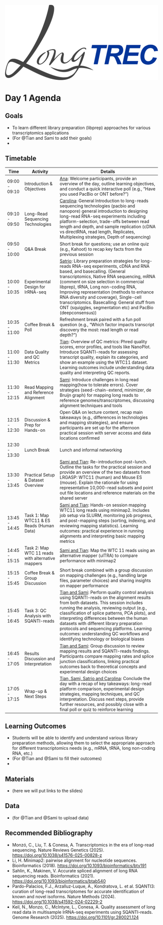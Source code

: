 ![LongTREC Logo](../assets/logos/LongTREC_logo_FINAL.png)

# Day 1 Agenda

## Goals
* To learn different library preparation (libprep) approaches for various transcriptomics applications
* (For @Tian and Sami to add their goals)
*


## Timetable
| Time          | Activity                | Details                                                                                                                                       |
| --------------------- | --------------------------------- | ----------------------------------------------------------------------------------------------------------------------------------------------------------------- |
| 09:00 - 09:10 | Introduction & Objectives         | <u>Ana</u>: Welcome participants, provide an overview of the day, outline learning objectives, and conduct a quick interactive poll (e.g., “Have you used PacBio or ONT before?”)                                                                                                     |
| 09:10 - 09:50 | Long-Read Sequencing Technologies                   | <u>Carolina</u>: General Introduction to long-reads sequencing technologies (pacbio and nanopore) general introduction to designing long-read RNA-seq experiments including platform-selection, trade-offs between read length and depth, and sample replication (cDNA vs directRNA, read length, Replicates, Multiplexing strategies, Depth of sequencing)                                                                                                                |
| 09:50 - 10:00 | Q&A Break                 | Short break for questions; use an online quiz (e.g., Kahoot) to recap key facts from the previous session                                                                                           |
| 10:00 - 10:35 | Experimental Design for lrRNA-seq                      | <u>Satrio</u>: Library preparation strategies for long-reads RNA-seq experiments, cDNA and RNA based, and basecalling. (General transcriptomics, Native RNA sequencing, mRNA (comment on size selection in commercial libprep), tRNA, Long non-coding RNA, Improving representation (methods to enhance RNA diversity and coverage), Single-cell transcriptomics. Basecalling: General stuff from ONT (squiggles, segmentation etc) and PacBio (deepconsensus))                                                                                                                                                                   |
| 10:35 - 11:00 | Coffee Break & Poll                    | Refreshment break paired with a fun poll question (e.g., “Which factor impacts transcript discovery the most: read length or read depth?”)                                                                                           |
| 11:00 - 11:30 | Data Quality and QC Metrics                  | <u>Tian</u>: Overview of QC metrics: Phred quality scores, error profiles, and tools like NanoPlot. Introduce SQANTI-reads for assessing transcript quality, explain its categories, and show an example using the WTC11 dataset. Learning outcomes include understanding data quality and interpreting QC reports.                                                                      |
| 11:30 - 12:15 | Read Mapping and Reference Alignment                  | <u>Sami</u>: Introduce challenges in long read mapping(how to tolerate errors). Cover strategies (seed-chain-extend, minimizer, de Bruijn graph) for mapping long reads to reference genomes/transcriptomes, discussing alignment techniques and tools                                                                                                                                                                    |
| 12:15 - 12:30 | Discussion & Prep for Hands-on      | Open Q&A on lecture content, recap main takeaways (e.g., differences in technologies and mapping strategies), and ensure participants are set up for the afternoon practical session with server access and data locations confirmed |
| 12:30 - 13:30 | Lunch Break | Lunch and informal networking                                                                                                       |
| 13:30 - 13:45 | Practical Setup & Dataset Overview | <u>Sami and Tian</u>: Re-introduction post-lunch. Outline the tasks for the practical session and provide an overview of the two datasets from LRGASP: WTC11 (human) and Mouse ES (mouse). Explain the rationale for using representative 10,000-read subsets and point out file locations and reference materials on the shared server                                                                                                                     |
| 13:45 - 14:45 | Task 1: Map WTC11 & ES Reads (Human Data)                      |<u>Sami and Tian</u>: Hands-on session mapping WTC11 long reads using minimap2. Includes job setup via SLURM, monitoring job progress, and post-mapping steps (sorting, indexing, and reviewing mapping statistics). Learning outcomes: practical experience in running alignments and interpreting basic mapping metrics                                                                                                                                                                   |
| 14:45 - 15:15 | Task 2: Map WTC 11 reads with alternative mappers      | <u>Sami and Tian</u>: Map the WTC 11 reads using an alternative mapper (ulTRA) to compare performance with minimap2        |
| 15:15 - 15:45 | Coffee Break & Group Discussion    | Short break combined with a group discussion on mapping challenges (e.g., handling large files, parameter choices) and sharing insights on mapper performance |
| 15:45 - 16:45 | Task 3: QC Analysis with SQANTI-reads                           | <u>Tian and Sami</u>: Perform quality control analysis using SQANTI-reads on the alignment results from both datasets. This session includes running the analysis, reviewing output (e.g., classification of splice patterns, PCA plots), and interpreting differences between the human datasets with different library preparation protocols and sequencing platforms. Learning outcomes: understanding QC workflows and identifying technology or biological biases                                                                                                                                                         |
| 16:45 - 17:05 | Results Discussion and Interpretation                           | <u>Tian and Sami</u>: Group discussion to review mapping results and SQANTI-reads findings. Participants compare mapping rates and splice junction classifications, linking practical outcomes back to theoretical concepts and experimental design choices                                                                                                                                                         |
| 17:05 - 17:15 | Wrap-up & Next Steps                           | <u>Tian, Sami, Satrio and Carolina</u>: Conclude the day with a recap of key takeaways: long-read platform comparison, experimental design strategies, mapping techniques, and QC interpretation. Discuss next steps, provide further resources, and possibly close with a final poll or quiz to reinforce learning                                                                                                                                                         |



## Learning Outcomes
* Students will be able to identify and understand various library preparation methods, allowing them to select the appropriate approach for different transcriptomics needs (e.g., mRNA, tRNA, long non-coding RNA, etc.)
* (For @Tian and @Sami to fill their outcomes)
* 


## Materials
* (here we will put links to the slides)


## Data
* (for @Tian and @Sami to upload data)


## Recommended Bibliography
* Monzó, C., Liu, T. & Conesa, A. Transcriptomics in the era of long-read sequencing. Nature Reviews Genetics (2025). https://doi.org/10.1038/s41576-025-00828-z
* Li, H. Minimap2: pairwise alignment for nucleotide sequences. Bioinformatics (2018). https://doi.org/10.1093/bioinformatics/bty191
* Sahlin, K., Makinen, V. Accurate spliced alignment of long RNA sequencing reads. Bioinformatics (2021). https://doi.org/10.1093/bioinformatics/btab540
* Pardo-Palacios, F.J., Arzalluz-Luque, A., Kondratova, L. et al. SQANTI3: curation of long-read transcriptomes for accurate identification of known and novel isoforms. Nature Methods (2024). https://doi.org/10.1038/s41592-024-02229-2
* Keil, N., Monzo, C., McIntyre, L., Conesa, A. Quality assessment of long read data in multisample lrRNA-seq experiments using SQANTI-reads. Genome Research (2025). https://doi.org/10.1101/gr.280021.124
